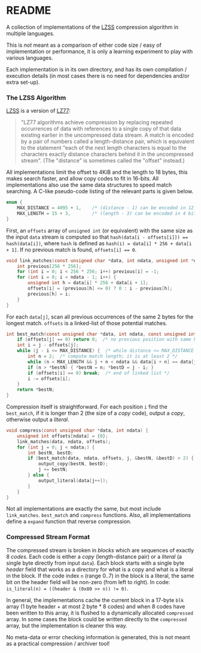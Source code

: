 # README #

A collection of implementations of the [LZSS][1] compression algorithm in multiple languages.

This is *not* meant as a comparison of either code size / easy of implementation or performance, it is only a learning experiment to play with various languages.

Each implementation is in its own directory, and has its own compilation / execution details (in most cases there is no need for dependencies and/or extra set-up).

### The LZSS Algorithm ###

[LZSS][1] is a version of [LZ77][2]:

>"LZ77 algorithms achieve compression by replacing repeated occurrences of data with references to a single copy of that data existing earlier in the uncompressed data stream. A match is encoded by a pair of numbers called a length-distance pair, which is equivalent to the statement "each of the next length characters is equal to the characters exactly distance characters behind it in the uncompressed stream". (The "distance" is sometimes called the "offset" instead.)

All implementations limit the offset to 4KiB and the length to 18 bytes, this makes search faster, and allow copy codes to fit in 16-bits.  All implementations also use the same data structures to speed match searching.  A C-like pseudo-code listing of the relevant parts is given below.

```c
enum {
	MAX_DISTANCE = 4095 + 1,	/* (distance - 1) can be encoded in 12 bits */
	MAX_LENGTH = 15 + 3,		/* (length - 3) can be encoded in 4 bits */
}
```

First, an `offsets` array of `unsigned int` (or equivalent) with the same size as the input `data` stream is computed so that `hash(data[i - offsets[i]]) == hash(data[i])`, where `hash` is defined as `hash(i) = data[i] * 256 + data[i + 1]`.  If no previous match is found, `offsets[i] == 0`.

```c
void link_matches(const unsigned char *data, int ndata, unsigned int *offsets) {
	int previous[256 * 256];
	for (int i = 0; i < 256 * 256; i++) previous[i] = -1;
	for (int i = 0; i < ndata - 1; i++) {
		unsigned int h = data[i] * 256 + data[i + 1];
		offsets[i] = (previous[h] <= 0) ? 0 : i - previous[h];
		previous[h] = i;
	}
}
```

For each `data[j]`, scan all previous occurrences of the same 2 bytes for the longest match.  `offsets` is a linked-list of those potential matches.

```c
int best_match(const unsigned char *data, int ndata, const unsigned int *offsets, int j, int *bestN, int *bestD) {
	if (offsets[j] == 0) return 0;	/* no previous position with same hash */
	int i = j - offsets[j];
	while (j - i <= MAX_DISTANCE) {  /* while distance <= MAX_DISTANCE */
		int n = 2;  /* compute match length; it is at least 2 */
		while (n < MAX_LENGTH && j + n < ndata && data[i + n] == data[j + n]) n++;
		if (n > *bestN) { *bestN = n; *bestD = j - i; }
		if (offsets[i] == 0) break;  /* end of linked list */
		i -= offsets[i];
	}
	return *bestN;
}
```

Compression itself is straightforward.  For each position `i` find the `best_match`, if it is longer than 2 (the size of a *copy* code), output a *copy*, otherwise output a *literal*.

```c
void compress(const unsigned char *data, int ndata) {
	unsigned int offsets[ndata] = {0};
	link_matches(data, ndata, offsets);
	for (int j = 0; j < ndata;) {
		int bestN, bestD;
		if (best_match(data, ndata, offsets, j, &bestN, &bestD) > 2) {
			output_copy(bestN, bestD);
			j += bestN;
		} else {
			output_literal(data[j++]);
		}
	}
}
```

Not all implementations are exactly the same, but most include `link_matches`. `best_match` and `compress` functions.  Also, all implementations define a `expand` function that reverse compression.

### Compressed Stream Format ###

The compressed stream is broken in *blocks* which are sequences of exactly 8 *codes*.  Each code is either a *copy* (length-distance pair) or a *literal* (a single byte directly from input `data`).  Each block starts with a single byte *header* field that works as a directory for what is a copy and what is a literal in the block.  If the code index `n` (range 0..7) in the block is a literal, the same bit on the header field will be non-zero (from left to right).  In code: `is_literal(n) = ((header & (0x80 >> n)) != 0)`.

In general, the implementations cache the current block in a 17-byte `blk` array (1 byte header + at most 2 byte * 8 codes) and when 8 codes have been written to this array, it is flushed to a dynamically allocated `compressed` array.  In some cases the block could be written directly to the `compressed` array, but the implementation is cleaner this way.

No meta-data or error checking information is generated, this is not meant as a practical compression / archiver tool!



[1]: https://en.wikipedia.org/wiki/Lempel%E2%80%93Ziv%E2%80%93Storer%E2%80%93Szymanski
[2]: https://en.wikipedia.org/wiki/LZ77_and_LZ78#LZ77
[3]: https://en.wikipedia.org/wiki/Entropy_encoding

